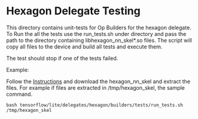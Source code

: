 # Hexagon Delegate Testing

This directory contains unit-tests for Op Builders for the hexagon delegate.
To Run the all the tests use the run_tests.sh under directory and pass
the path to the directory containing libhexagon_nn_skel*.so files.
The script will copy all files to the device and build all tests and execute
them.

The test should stop if one of the tests failed.

Example:

Follow the [Instructions](https://www.tensorflow.org/lite/performance/hexagon_delegate)
and download the hexagon_nn_skel and extract the files.
For example if files are extracted in /tmp/hexagon_skel, the sample command.

`
bash tensorflow/lite/delegates/hexagon/builders/tests/run_tests.sh /tmp/hexagon_skel
`
